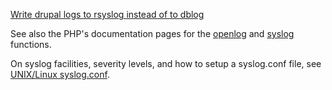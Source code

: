 [Write drupal logs to rsyslog instead of to dblog](http://www.developed.be/2013/02/26/write-drupal-logs-to-rsyslog-instead-of-to-dblog)

See also the PHP's documentation pages for the [openlog](http://www.php.net/manual/function.openlog.php) and [syslog](http://www.php.net/manual/function.syslog.php) functions.

On syslog facilities, severity levels, and how to setup a syslog.conf file, see [UNIX/Linux syslog.conf](http://linux.die.net/man/3/syslog).